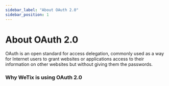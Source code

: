 ```yaml
---
sidebar_label: "About OAuth 2.0"
sidebar_position: 1
---
```


# About OAuth 2.0

OAuth is an open standard for access delegation, commonly used as a way for Internet users to grant websites or applications access to their information on other websites but without giving them the passwords.

### Why WeTix is using OAuth 2.0
